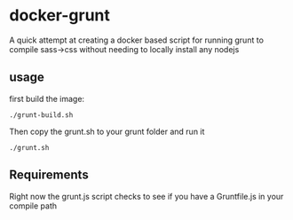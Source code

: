 # docker-grunt

A quick attempt at creating a docker based script for running grunt to compile sass->css
without needing to locally install any nodejs


## usage

first build the image:
````
./grunt-build.sh
````

Then copy the grunt.sh to your grunt folder and run it
````
./grunt.sh
````

## Requirements

Right now the grunt.js script checks to see if you have a Gruntfile.js in your compile path
